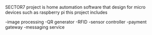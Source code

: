 SECTOR7 project is home automation software that design for micro devices such as raspberry pi 
this project includes 

-image processing
-QR generator
-RFID
-sensor controller
-payment gateway
-messaging service




 

